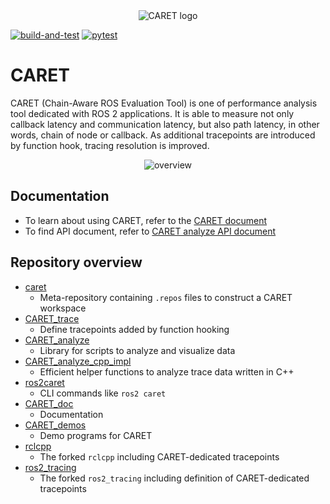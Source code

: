 <div align="center">
    <img src="https://user-images.githubusercontent.com/105265012/182009126-780f5e24-849f-4e0d-ac0e-b429e5d0b3fe.png" alt="CARET logo">
</div>

[![build-and-test](https://github.com/tier4/CARET_trace/actions/workflows/build-and-test.yaml/badge.svg)](https://github.com/tier4/CARET_trace/actions/workflows/build-and-test.yaml)
[![pytest](https://github.com/tier4/CARET_analyze/actions/workflows/pytest.yaml/badge.svg)](https://github.com/tier4/CARET_analyze/actions/workflows/pytest.yaml)


# CARET
CARET (Chain-Aware ROS Evaluation Tool) is one of performance analysis tool dedicated with ROS 2 applications. It is able to measure not only callback latency and communication latency, but also path latency, in other words, chain of node or callback. As additional tracepoints are introduced by function hook, tracing resolution is improved.

<div align="center">
    <img src="https://user-images.githubusercontent.com/105265012/182009138-bb9892c6-fa66-488c-bbb2-631df170fcf7.png" alt="overview">
</div>


## Documentation
- To learn about using CARET, refer to the [CARET document](https://tier4.github.io/CARET_doc/main/)
- To find API document, refer to [CARET analyze API document](https://tier4.github.io/CARET_analyze/latest/)


## Repository overview
- [caret](https://github.com/tier4/caret)
    - Meta-repository containing `.repos` files to construct a CARET workspace
- [CARET_trace](https://github.com/tier4/CARET_trace)
    - Define tracepoints added by function hooking
- [CARET_analyze](https://github.com/tier4/CARET_analyze)
    - Library for scripts to analyze and visualize data
- [CARET_analyze_cpp_impl](https://github.com/tier4/CARET_analyze_cpp_impl.git)
    - Efficient helper functions to analyze trace data written in C++
- [ros2caret](https://github.com/tier4/ros2caret.git)
    - CLI commands like `ros2 caret`
- [CARET_doc](https://github.com/tier4/CARET_doc)
    - Documentation
- [CARET_demos](https://github.com/tier4/CARET_demos)
    - Demo programs for CARET
- [rclcpp](https://github.com/tier4/rclcpp/tree/galactic_tracepoint_added)
    - The forked `rclcpp` including CARET-dedicated tracepoints
- [ros2_tracing](https://github.com/tier4/ros2_tracing/tree/galactic_tracepoint_added)
    - The forked `ros2_tracing` including definition of CARET-dedicated tracepoints
